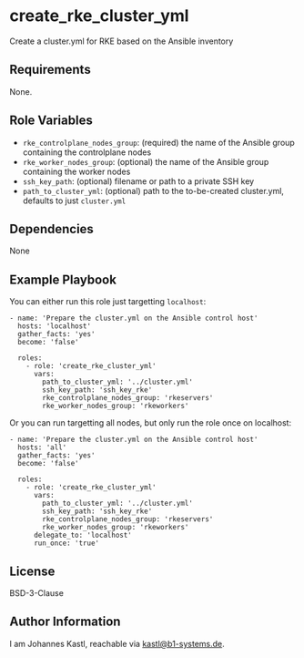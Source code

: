 create_rke_cluster_yml
=========

Create a cluster.yml for RKE based on the Ansible inventory

Requirements
------------

None.

Role Variables
--------------

- `rke_controlplane_nodes_group`: (required) the name of the Ansible group containing the controlplane nodes
- `rke_worker_nodes_group`: (optional) the name of the Ansible group containing the worker nodes
- `ssh_key_path`: (optional) filename or path to a private SSH key
- `path_to_cluster_yml`: (optional) path to the to-be-created cluster.yml, defaults to just `cluster.yml`

Dependencies
------------

None

Example Playbook
----------------

You can either run this role just targetting `localhost`:
```
- name: 'Prepare the cluster.yml on the Ansible control host'
  hosts: 'localhost'
  gather_facts: 'yes'
  become: 'false'

  roles:
    - role: 'create_rke_cluster_yml'
      vars:
        path_to_cluster_yml: '../cluster.yml'
        ssh_key_path: 'ssh_key_rke'
        rke_controlplane_nodes_group: 'rkeservers'
        rke_worker_nodes_group: 'rkeworkers'
```
Or you can run targetting all nodes, but only run the role once on localhost:

```
- name: 'Prepare the cluster.yml on the Ansible control host'
  hosts: 'all'
  gather_facts: 'yes'
  become: 'false'

  roles:
    - role: 'create_rke_cluster_yml'
      vars:
        path_to_cluster_yml: '../cluster.yml'
        ssh_key_path: 'ssh_key_rke'
        rke_controlplane_nodes_group: 'rkeservers'
        rke_worker_nodes_group: 'rkeworkers'
      delegate_to: 'localhost'
      run_once: 'true'
```

License
-------

BSD-3-Clause

Author Information
------------------

I am Johannes Kastl, reachable via kastl@b1-systems.de.
